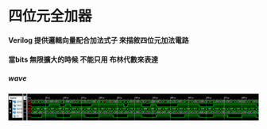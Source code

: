 # 四位元全加器 </br>
#### Verilog 提供邏輯向量配合加法式子 來描敘四位元加法電路 </br>
#### 當bits 無限擴大的時候 不能只用 布林代數來表達 </br>

##### wave </br>
![img](https://github.com/stevengigi/digital_design__prac/blob/main/four_bits_adder/wave.PNG)
